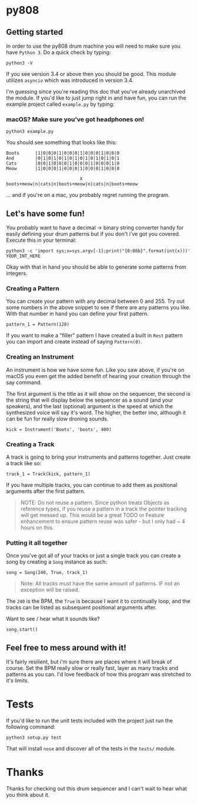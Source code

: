 # py808

## Getting started

In order to use the py808 drum machine you will need to make sure you have `Python 3`. Do a quick check by typing:

```
python3 -V
```

If you see version 3.4 or above then you should be good. This module utilizes `asyncio` which was introduced in version 3.4.

I'm guessing since you're reading this doc that you've already unarchived the module. If you'd like to just jump right in and have fun, you can run the example project called `example.py` by typing:

### macOS? Make sure you've got headphones on!

```
python3 example.py
```

You should see something that looks like this:

```
Boots      |1|0|0|0|1|0|0|0|1|0|0|0|1|0|0|0
And        |0|1|0|1|0|1|0|1|0|1|0|1|0|1|0|1
Cats       |0|0|1|0|0|0|1|0|0|0|1|0|0|0|1|0
Meow       |1|0|0|0|1|0|0|0|1|0|0|0|1|0|0|0

                            X
boots+meow|n|cats|n|boots+meow|n|cats|n|boots+meow
```

... and if you're on a mac, you probably regret running the program.


## Let's have some fun!

You probably want to have a decimal -> binary string converter handy for easily defining your drum patterns but if you don't i've got you covered. Execute this in your terminal:

```
python3 -c 'import sys;x=sys.argv[-1];print("{0:08b}".format(int(x)))' YOUR_INT_HERE
```

Okay with that in hand you should be able to generate some patterns from integers.

### Creating a Pattern

You can create your pattern with any decimal between 0 and 255. Try out some numbers in the above snippet to see if there are any patterns you like. With that number in hand you can define your first pattern.

```
pattern_1 = Pattern(120)
```

If you want to make a "filler" pattern I have created a built in `Rest` pattern you can import and create instead of saying `Pattern(0)`.

### Creating an Instrument

An instrument is how we have some fun. Like you saw above, if you're on macOS you even get the added benefit of hearing your creation through the say command.

The first argument is the title as it will show on the sequencer, the second is the string that will display below the sequencer as a sound (and your speakers), and the last (optional) argument is the speed at which the synthesized voice will say it's word. The higher, the better imo, although it can be fun for really slow droning sounds.

```
kick = Instrument('Boots', 'boots', 400)
```

### Creating a Track

A track is going to bring your instruments and patterns together. Just create a track like so:

```
track_1 = Track(kick, pattern_1)
```

If you have multiple tracks, you can continue to add them as positional arguments after the first pattern.

> NOTE: Do not reuse a pattern. Since python treats Objects as reference types, if you reuse a pattern in a track the pointer tracking will get messed up. This would be a great TODO or Feature enhancement to ensure pattern reuse was safer - but I only had ~ 4 hours on this.

### Putting it all together

Once you've got all of your tracks or just a single track you can create a song by creating a `Song` instance as such:

```
song = Song(240, True, track_1)
```

> Note: All tracks must have the same amount of patterns. IF not an exception will be raised.

The `240` is the BPM, the `True` is because I want it to continually loop, and the tracks can be listed as subsequent positional arguments after.

Want to see / hear what it sounds like?

```
song.start()
```

## Feel free to mess around with it!

It's fairly resilient, but i'm sure there are places where it will break of course. Set the BPM really slow or really fast, layer as many tracks and patterns as you can. I'd love feedback of how this program was stretched to it's limits.

# Tests

If you'd like to run the unit tests included with the project just run the following command:

```
python3 setup.py test
```

That will install `nose` and discover all of the tests in the `tests/` module.

# Thanks

Thanks for checking out this drum sequencer and I can't wait to hear what you think about it.
